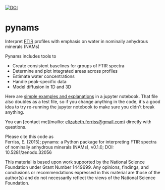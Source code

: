 [![DOI](https://zenodo.org/badge/18718/EFerriss/pynams.svg)](https://zenodo.org/badge/latestdoi/18718/EFerriss/pynams)
# pynams
Interpret [FTIR](https://en.wikipedia.org/wiki/Fourier_transform_infrared_spectroscopy) profiles with emphasis on water in nominally anhydrous minerals (NAMs)

Pynams includes tools to
* Create consistent baselines for groups of FTIR spectra
* Determine and plot integrated areas across profiles
* Estimate water concentrations
* Handle peak-specific data
* Model diffusion in 1D and 3D
 
Here are [simple examples and explanations](https://github.com/EFerriss/Pynams/blob/master/EXAMPLES.ipynb) in a jupyter notebook. That file also doubles as a test file, so if you change anything in the code, it's a good idea to try re-running the jupyter notebook to make sure you didn't break anything. 

You can [contact me](mailto: elizabeth.ferriss@gmail.com) directly with questions. 

Please cite this code as  
Ferriss, E. (2015); pynams: a Python package for interpreting FTIR spectra of nominally anhydrous minerals (NAMs), v0.1.0; DOI: 10.5281/zenodo.32056

This material is based upon work supported by the National Science Foundation under Grant Number 1449699. Any opinions, findings, and conclusions or recommendations expressed in this material are those of the author(s) and do not necessarily reflect the views of the National Science Foundation.


